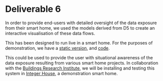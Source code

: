 # Deliverable 6

In order to provide end-users with detailed oversight of the data exposure from their smart home, we used the models derived from D5 to create an interactive visualisation of these data flows.

This has been designed to run live in a smart home. For the purposes of demonstration, we have a [static version](https://dkarandikar.github.io/StaticRefine/), and [code](https://github.com/DKarandikar/XrayIoTAnalysis/tree/master/AutomatedCapture).

This could be used to provide the user with situational awareness of the data exposure resulting from various smart home projects. In collaboration with the [Buildings Research Institute](www.bre.co.uk), we will be installing and testing this system in [Integer House](https://en.wikipedia.org/wiki/INTEGER_Millennium_House), a demonstration smart home.
